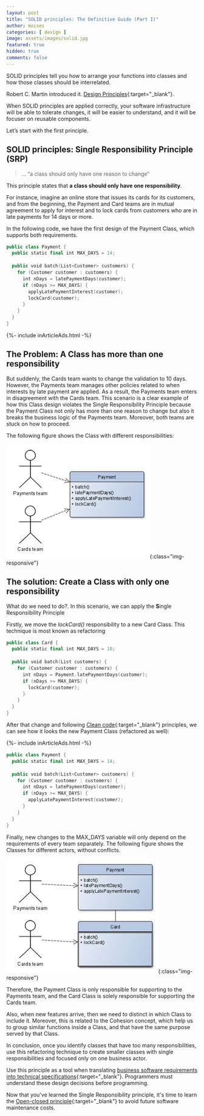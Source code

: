 ```yaml
---
layout: post
title: "SOLID principles: The Definitive Guide (Part I)"
author: moises
categories: [ design ]
image: assets/images/solid.jpg
featured: true
hidden: true
comments: false
---
```


SOLID principles tell you how to arrange your functions into classes and how those classes should be interrelated.

Robert C. Martin introduced it. [Design Principles](https://web.archive.org/web/20150906155800/http://www.objectmentor.com/resources/articles/Principles_and_Patterns.pdf){:target="_blank"}.

When SOLID principles are applied correctly, your software infrastructure will be able to tolerate changes, it will be easier to understand, and it will be focuser on reusable components.

Let’s start with the first principle.

## SOLID principles: Single Responsibility Principle (SRP)

> … “a class should only have one reason to change“

This principle states that **a class should only have one responsibility**.

For instance, imagine an online store that issues its cards for its customers, and from the beginning, the Payment and Card teams are in mutual agreement to apply for interest and to lock cards from customers who are in late payments for 14 days or more.

In the following code, we have the first design of the Payment Class, which supports both requirements.

```kotlin
public class Payment {
  public static final int MAX_DAYS = 14;
  
  public void batch(List<Customer> customers) {
    for (Customer customer : customers) {
      int nDays = latePaymentDays(customer);
      if (nDays >= MAX_DAYS) {
        applyLatePaymentInterest(customer);
        lockCard(customer);
      }
    }
  }
}
```

<div>
{%- include inArticleAds.html -%}
</div>

## The Problem: A Class has more than one responsibility

But suddenly, the Cards team wants to change the validation to 10 days. However, the Payments team manages other policies related to when interests by late payment are applied. As a result, the Payments team enters in disagreement with the Cards team. This scenario is a clear example of how this Class design violates the Single Responsibility Principle because the Payment Class not only has more than one reason to change but also it breaks the business logic of the Payments team. Moreover, both teams are stuck on how to proceed.

The following figure shows the Class with different responsibilities:

![Class with different responsibilities](/assets/images/payment1.jpg){:class="img-responsive"}

## The solution: Create a Class with only one responsibility

What do we need to do?. In this scenario, we can apply the **S**ingle Responsibility Principle

Firstly, we move the *lockCard()* responsibility to a new Card Class. This technique is most known as refactoring

```kotlin
public class Card {
  public static final int MAX_DAYS = 10;
  
  public void batch(List customers) {
    for (Customer customer : customers) {
      int nDays = Payment.latePaymentDays(customer);
      if (nDays >= MAX_DAYS) {
        lockCard(customer);
      }
    }
  }
}
```

After that change and following [Clean code](https://codersite.dev/clean-code/){:target="_blank"} principles, we can see how it looks the new Payment Class (refactored as well):

<div>
{%- include inArticleAds.html -%}
</div>

```kotlin
public class Payment {
  public static final int MAX_DAYS = 14;
  
  public void batch(List<Customer> customers) {
    for (Customer customer : customers) {
      int nDays = latePaymentDays(customer);
      if (nDays >= MAX_DAYS) {
        applyLatePaymentInterest(customer);
      }
    }
  }
}
```

Finally, new changes to the MAX_DAYS variable will only depend on the requirements of every team separately. The following figure shows the Classes for different actors, without conflicts.

![Class for different actors](/assets/images/payment2b.jpeg){:class="img-responsive"}

Therefore, the Payment Class is only responsible for supporting to the Payments team, and the Card Class is solely responsible for supporting the Cards team.

Also, when new features arrive, then we need to distinct in which Class to include it. Moreover, this is related to the Cohesion concept, which help us to group similar functions inside a Class, and that have the same purpose served by that Class.

In conclusion, once you identify classes that have too many responsibilities, use this refactoring technique to create smaller classes with single responsibilities and focused only on one business actor.

Use this principle as a tool when translating [business software requirements into technical specifications](https://codersite.dev/uml-diagrams-for-java-developers/){:target="_blank"}. Programmers must understand these design decisions before programming.

Now that you've learned the Single Responsibility principle, it's time to learn the [Open-closed principle](https://codersite.dev/open-closed-principle/){:target="_blank"} to avoid future software maintenance costs.
